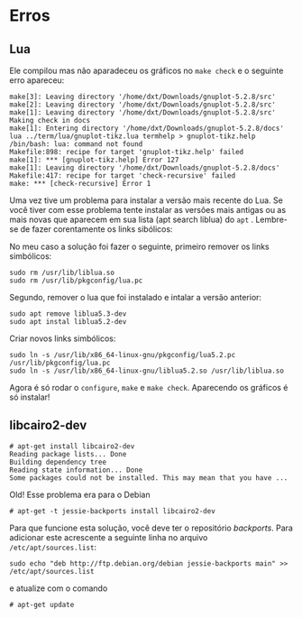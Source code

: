 # Erros


## Lua

Ele compilou mas não aparadeceu os gráficos no `make check` e o seguinte erro apareceu:

```
make[3]: Leaving directory '/home/dxt/Downloads/gnuplot-5.2.8/src'
make[2]: Leaving directory '/home/dxt/Downloads/gnuplot-5.2.8/src'
make[1]: Leaving directory '/home/dxt/Downloads/gnuplot-5.2.8/src'
Making check in docs
make[1]: Entering directory '/home/dxt/Downloads/gnuplot-5.2.8/docs'
lua ../term/lua/gnuplot-tikz.lua termhelp > gnuplot-tikz.help
/bin/bash: lua: command not found
Makefile:898: recipe for target 'gnuplot-tikz.help' failed
make[1]: *** [gnuplot-tikz.help] Error 127
make[1]: Leaving directory '/home/dxt/Downloads/gnuplot-5.2.8/docs'
Makefile:417: recipe for target 'check-recursive' failed
make: *** [check-recursive] Error 1
```

Uma vez tive um problema para instalar a versão mais recente do Lua. Se você tiver com esse problema tente instalar as versões mais antigas ou as mais novas que aparecem em sua lista (apt search liblua) do ```apt``` . Lembre-se de fazer corentamente os links sibólicos:


No meu caso a solução foi fazer o seguinte, primeiro remover os links simbólicos:

```
sudo rm /usr/lib/liblua.so
sudo rm /usr/lib/pkgconfig/lua.pc
```

Segundo, remover o lua que foi instalado e intalar a versão anterior:

```
sudo apt remove liblua5.3-dev
sudo apt instal liblua5.2-dev
```

Criar novos links simbólicos:

```
sudo ln -s /usr/lib/x86_64-linux-gnu/pkgconfig/lua5.2.pc /usr/lib/pkgconfig/lua.pc
sudo ln -s /usr/lib/x86_64-linux-gnu/liblua5.2.so /usr/lib/liblua.so
```

Agora é só rodar o `configure`, `make` e `make check`. Aparecendo os gráficos é só instalar!

## libcairo2-dev

```
# apt-get install libcairo2-dev
Reading package lists... Done
Building dependency tree       
Reading state information... Done
Some packages could not be installed. This may mean that you have ...
```

Old! Esse problema era para o Debian

```
# apt-get -t jessie-backports install libcairo2-dev
```

Para que funcione esta solução, você deve ter o repositório *backports*. Para adicionar este acrescente
a seguinte linha no arquivo `/etc/apt/sources.list`:

```
sudo echo "deb http://ftp.debian.org/debian jessie-backports main" >> /etc/apt/sources.list
```

e atualize com o comando

```
# apt-get update
```
